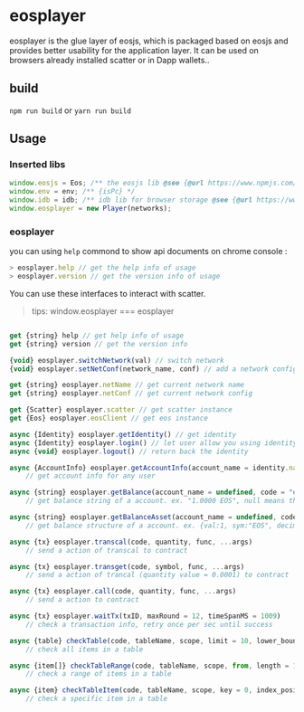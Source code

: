 # eosplayer

eosplayer is the glue layer of eosjs, which is packaged based on eosjs and provides better usability for the application layer. It can be used on browsers already installed scatter or in Dapp wallets..

## build

`npm run build` or `yarn run build`

## Usage

### Inserted libs

``` js
window.eosjs = Eos; /** the eosjs lib @see {@url https://www.npmjs.com/package/eosjs} */
window.env = env; /** {isPc} */
window.idb = idb; /** idb lib for browser storage @see {@url https://www.npmjs.com/package/idb } */
window.eosplayer = new Player(networks);
```

### eosplayer

you can using `help` commond to show api documents on chrome console :

```js
> eosplayer.help // get the help info of usage
> eosplayer.version // get the version info of usage
```

You can use these interfaces to interact with scatter.
> tips: window.eosplayer === eosplayer

``` js

get {string} help // get help info of usage
get {string} version // get the version info

{void} eosplayer.switchNetwork(val) // switch network
{void} eosplayer.setNetConf(network_name, conf) // add a network config at runtime

get {string} eosplayer.netName // get current network name
get {string} eosplayer.netConf // get current network config

get {Scatter} eosplayer.scatter // get scatter instance
get {Eos} eosplayer.eosClient // get eos instance

async {Identity} eosplayer.getIdentity() // get identity
async {Identity} eosplayer.login() // let user allow you using identity
async {void} eosplayer.logout() // return back the identity

async {AccountInfo} eosplayer.getAccountInfo(account_name = identity.name)
    // get account info for any user

async {string} eosplayer.getBalance(account_name = undefined, code = "eosio.token")
    // get balance string of a account. ex. "1.0000 EOS", null means that the account dosen't have any token,

async {string} eosplayer.getBalanceAsset(account_name = undefined, code = "eosio.token")
    // get balance structure of a account. ex. {val:1, sym:"EOS", decimal:4}

async {tx} eosplayer.transcal(code, quantity, func, ...args)
    // send a action of transcal to contract

async {tx} eosplayer.transget(code, symbol, func, ...args)
    // send a action of trancal (quantity value = 0.0001) to contract

async {tx} eosplayer.call(code, quantity, func, ...args)
    // send a action to contract

async {tx} eosplayer.waitTx(txID, maxRound = 12, timeSpanMS = 1009)
    // check a transaction info, retry once per sec until success

async {table} checkTable(code, tableName, scope, limit = 10, lower_bound = 0, upper_bound = -1, index_position = 1)
    // check all items in a table

async {item[]} checkTableRange(code, tableName, scope, from, length = 1, index_position = 1)
    // check a range of items in a table

async {item} checkTableItem(code, tableName, scope, key = 0, index_position = 1)
    // check a specific item in a table
```
